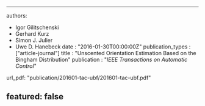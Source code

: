 ---

authors:
- Igor Gilitschenski
- Gerhard Kurz
- Simon J. Julier
- Uwe D. Hanebeck
date : "2016-01-30T00:00:00Z"
publication_types : ["article-journal"]
title : "Unscented Orientation Estimation Based on the Bingham Distribution"
publication : "*IEEE Transactions on Automatic Control*"

url_pdf: "publication/201601-tac-ubf/201601-tac-ubf.pdf"

featured: false
---
